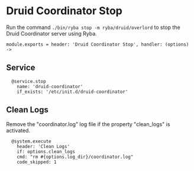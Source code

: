 
# Druid Coordinator Stop

Run the command `./bin/ryba stop -m ryba/druid/overlord` to stop the Druid 
Coordinator server using Ryba.

    module.exports = header: 'Druid Coordinator Stop', handler: (options) ->

## Service

      @service.stop
        name: 'druid-coordinator'
        if_exists: '/etc/init.d/druid-coordinator'

## Clean Logs

Remove the "coordinator.log" log file if the property "clean_logs" is
activated.

      @system.execute
        header: 'Clean Logs'
        if: options.clean_logs
        cmd: "rm #{options.log_dir}/coordinator.log"
        code_skipped: 1
